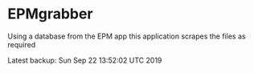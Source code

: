 # EPMgrabber
Using a database from the EPM app this application scrapes the files as required


Latest backup: Sun Sep 22 13:52:02 UTC 2019
